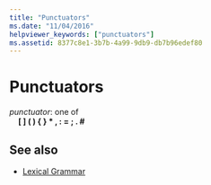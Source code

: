 ```yaml
---
title: "Punctuators"
ms.date: "11/04/2016"
helpviewer_keywords: ["punctuators"]
ms.assetid: 8377c8e1-3b7b-4a99-9db9-db7b96edef80
---
```

# Punctuators

*punctuator*: one of<br/>
&nbsp;&nbsp;&nbsp;&nbsp;**\[ ] ( ) { } \* , : = ; . #**

## See also

- [Lexical Grammar](../c-language/lexical-grammar.md)
